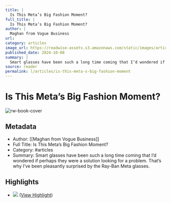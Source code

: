 ```yaml
---
title: |
  Is This Meta’s Big Fashion Moment?
full_title: |
  Is This Meta’s Big Fashion Moment?
author: |
  Maghan from Vogue Business
url: 
category: articles
image_url: https://readwise-assets.s3.amazonaws.com/static/images/article1.be68295a7e40.png
published_date: 2024-10-08
summary: |
  Smart glasses have been such a long time coming that I’d wondered if perhaps they were a solution looking for a problem. That’s why I’ve been pleasantly surprised by the Ray-Ban Meta glasses.
source: reader
permalink: l/articles/is-this-meta-s-big-fashion-moment
---
```

# Is This Meta’s Big Fashion Moment?

![rw-book-cover](https://readwise-assets.s3.amazonaws.com/static/images/article1.be68295a7e40.png)

## Metadata
- Author: [[Maghan from Vogue Business]]
- Full Title: Is This Meta’s Big Fashion Moment?
- Category: #articles
- Summary: Smart glasses have been such a long time coming that I’d wondered if perhaps they were a solution looking for a problem. That’s why I’ve been pleasantly surprised by the Ray-Ban Meta glasses.

## Highlights
- ![](https://media.sailthru.com/composer/images/sailthru-prod-67n/CN_LOGO_STANDARD2_WHITE.png) ([View Highlight](https://read.readwise.io/read/01ja30g51tnp2z5zyz82jjvvn1))


